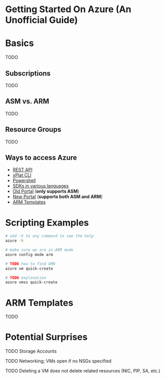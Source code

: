 Getting Started On Azure (An Unofficial Guide)
==============================================

# Basics

TODO

## Subscriptions

TODO

## ASM vs. ARM

TODO

## Resource Groups

TODO

## Ways to access Azure

* [REST API](https://msdn.microsoft.com/en-us/library/azure/dn790568.aspx)
* [xPlat CLI](https://azure.microsoft.com/en-us/documentation/articles/xplat-cli-install/)
* [Powershell](https://azure.microsoft.com/en-us/documentation/articles/powershell-install-configure/)
* [SDKs in various languages](https://azure.microsoft.com/en-us/downloads/)
* [Old Portal](https://manage.windowsazure.com) (**only supports ASM**)
* [New Portal](https://portal.azure.com) (**supports both ASM and ARM**)
* [ARM Templates](https://azure.microsoft.com/en-us/documentation/articles/resource-group-authoring-templates/)

# Scripting Examples

```bash
# add -h to any command to see the help
azure -h

# make sure we are in ARM mode
azure config mode arm

# TODO how to find URN
azure vm quick-create

# TODO explanation
azure vmss quick-create
```

# ARM Templates

TODO

# Potential Surprises

TODO Storage Accounts

TODO Networking; VMs open if no NSGs specified

TODO Deleting a VM does not delete related resources (NIC, PIP, SA, etc.)